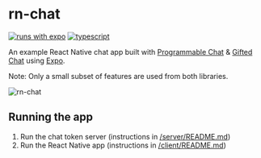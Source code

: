 # rn-chat

[![runs with expo](https://img.shields.io/badge/Runs%20with%20Expo-000.svg?style=flat-square&logo=EXPO&labelColor=f3f3f3&logoColor=000)](https://expo.io/)
[![typescript](https://camo.githubusercontent.com/0f9fcc0ac1b8617ad4989364f60f78b2d6b32985ad6a508f215f14d8f897b8d3/68747470733a2f2f62616467656e2e6e65742f62616467652f547970655363726970742f7374726963742532302546302539462539322541412f626c7565)](https://www.typescriptlang.org/)

An example React Native chat app built with [Programmable Chat](https://www.twilio.com/docs/chat) & [Gifted Chat](https://github.com/FaridSafi/react-native-gifted-chat) using [Expo](https://github.com/expo/expo).

Note: Only a small subset of features are used from both libraries.

![rn-chat](https://user-images.githubusercontent.com/23059874/99244670-14951d00-280b-11eb-901a-cfb46cf4256b.gif)

## Running the app

1. Run the chat token server (instructions in [/server/README.md](https://github.com/rrebase/rn-chat/tree/main/server))
2. Run the React Native app (instructions in [/client/README.md](https://github.com/rrebase/rn-chat/tree/main/client))
